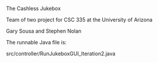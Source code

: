 The Cashless Jukebox

Team of two project for CSC 335 at the University of Arizona


Gary Sousa and Stephen Nolan

The runnable Java file is:

src/controller/RunJukeboxGUI\_Iteration2.java
